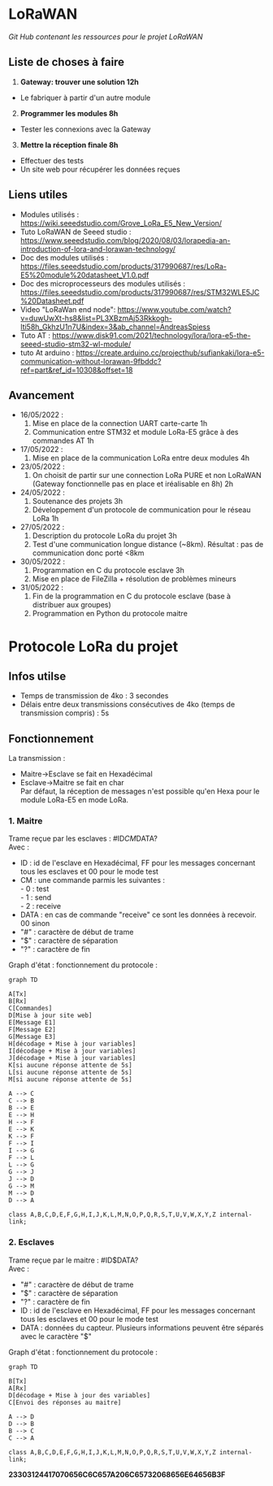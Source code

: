 # LoRaWAN
*Git Hub contenant les ressources pour le projet LoRaWAN*

## Liste de choses à faire

1. **Gateway: trouver une solution 12h**
 - Le fabriquer à partir d'un autre module

2. **Programmer les modules 8h**
 - Tester les connexions avec la Gateway

3. **Mettre la réception finale 8h**
 - Effectuer des tests
 - Un site web pour récupérer les données reçues

## Liens utiles
 - Modules utilisés : https://wiki.seeedstudio.com/Grove_LoRa_E5_New_Version/ 
 - Tuto LoRaWAN de Seeed studio : https://www.seeedstudio.com/blog/2020/08/03/lorapedia-an-introduction-of-lora-and-lorawan-technology/ 
 - Doc des modules utilisés : https://files.seeedstudio.com/products/317990687/res/LoRa-E5%20module%20datasheet_V1.0.pdf
 - Doc des microprocesseurs des modules utilisés : https://files.seeedstudio.com/products/317990687/res/STM32WLE5JC%20Datasheet.pdf
 - Video "LoRaWan end node": https://www.youtube.com/watch?v=duwUwXt-hs8&list=PL3XBzmAj53Rkkogh-lti58h_GkhzU1n7U&index=3&ab_channel=AndreasSpiess
 - Tuto AT : https://www.disk91.com/2021/technology/lora/lora-e5-the-seeed-studio-stm32-wl-module/
 - tuto At arduino : https://create.arduino.cc/projecthub/sufiankaki/lora-e5-communication-without-lorawan-9fbddc?ref=part&ref_id=10308&offset=18

## Avancement
- 16/05/2022 : 
  1. Mise en place de la connection UART carte-carte 1h
  2. Communication entre STM32 et module LoRa-E5 grâce à des commandes AT 1h
- 17/05/2022 :
  1. Mise en place de la communication LoRa entre deux modules 4h
- 23/05/2022 :
  1. On choisit de partir sur une connection LoRa PURE et non LoRaWAN
     (Gateway fonctionnelle pas en place et iréalisable en 8h) 2h
- 24/05/2022 : 
  1. Soutenance des projets 3h
  2. Développement d'un protocole de communication pour le réseau LoRa 1h
- 27/05/2022 : 
  1. Description du protocole LoRa du projet 3h
  2. Test d'une communication longue distance (~8km). Résultat : pas de communication donc porté <8km
- 30/05/2022 : 
  1. Programmation en C du protocole esclave 3h
  2. Mise en place de FileZilla + résolution de problèmes mineurs
- 31/05/2022 : 
  1. Fin de la programmation en C du protocole esclave (base à distribuer aux groupes)
  2. Programmation en Python du protocole maitre

# Protocole LoRa du projet
## Infos utilse
- Temps de transmission de 4ko : 3 secondes
- Délais entre deux transmissions consécutives de 4ko (temps de transmission compris) : 5s

## Fonctionnement
La transmission :
- Maitre->Esclave se fait en Hexadécimal
- Esclave->Maitre se fait en char   
Par défaut, la réception de messages n'est possible qu'en Hexa pour le module LoRa-E5 en mode LoRa.

### 1. Maitre

Trame reçue par les esclaves : #ID$CM$DATA?    
Avec :
- ID : id de l'esclave en Hexadécimal, FF pour les messages concernant tous les esclaves et 00 pour le mode test
- CM : une commande parmis les suivantes :   
      - 0 : test   
      - 1 : send   
      - 2 : receive   
- DATA : en cas de commande "receive" ce sont les données à recevoir. 00 sinon    
- "#" : caractère de début de trame   
- "$" : caractère de séparation   
- "?" : caractère de fin   
   
Graph d'état : fonctionnement du protocole :     
```mermaid
graph TD

A[Tx]
B[Rx]
C[Commandes]
D[Mise à jour site web]
E[Message E1]
F[Message E2]
G[Message E3]
H[décodage + Mise à jour variables]
I[décodage + Mise à jour variables]
J[décodage + Mise à jour variables]
K[si aucune réponse attente de 5s]
L[si aucune réponse attente de 5s]
M[si aucune réponse attente de 5s]

A --> C
C --> B
B --> E
E --> H
H --> F
E --> K
K --> F
F --> I
I --> G
F --> L
L --> G
G --> J
J --> D
G --> M
M --> D
D --> A

class A,B,C,D,E,F,G,H,I,J,K,L,M,N,O,P,Q,R,S,T,U,V,W,X,Y,Z internal-link;
```

### 2. Esclaves

Trame reçue par le maitre : #ID$DATA?   
Avec :
- "#" : caractère de début de trame   
- "$" : caractère de séparation   
- "?" : caractère de fin   
- ID : id de l'esclave en Hexadécimal, FF pour les messages concernant tous les esclaves et 00 pour le mode test   
- DATA : données du capteur. Plusieurs informations peuvent être séparés avec le caractère "$"   
   
Graph d'état : fonctionnement du protocole :     

```mermaid
graph TD

B[Tx]
A[Rx]
D[décodage + Mise à jour des variables]
C[Envoi des réponses au maitre]

A --> D
D --> B
B --> C
C --> A

class A,B,C,D,E,F,G,H,I,J,K,L,M,N,O,P,Q,R,S,T,U,V,W,X,Y,Z internal-link;
```


**23303124417070656C6C657A206C65732068656E64656B3F**
